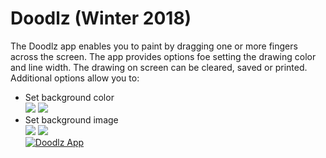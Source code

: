 # Doodlz (Winter 2018)
The Doodlz app enables you to paint by dragging one or more fingers across the screen. The app provides options foe setting the drawing color and line width. The drawing on screen can be cleared, saved or printed. Additional options allow you to:
- Set background color\
          ![](https://i.imgur.com/XX717Ox.jpg) ![](https://media.giphy.com/media/dZzwfbT0YRl9kqIi24/giphy.gif)
- Set background image\
          ![](https://i.imgur.com/pIf0Mca.jpg) ![](https://i.imgur.com/fKIreyu.jpg)\
[![Doodlz App](https://i.imgur.com/jqpfoNO.jpg)](https://youtu.be/eVoPI25-R0s)
